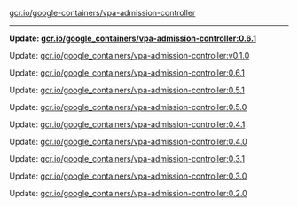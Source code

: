 [gcr.io/google-containers/vpa-admission-controller](https://hub.docker.com/r/cruse/vpa-admission-controller/tags/) 

----
**Update: [gcr.io/google_containers/vpa-admission-controller:0.6.1](https://hub.docker.com/r/cruse/vpa-admission-controller/tags/)**

Update: [gcr.io/google_containers/vpa-admission-controller:v0.1.0](https://hub.docker.com/r/cruse/vpa-admission-controller/tags/)

Update: [gcr.io/google_containers/vpa-admission-controller:0.6.1](https://hub.docker.com/r/cruse/vpa-admission-controller/tags/)

Update: [gcr.io/google_containers/vpa-admission-controller:0.5.1](https://hub.docker.com/r/cruse/vpa-admission-controller/tags/)

Update: [gcr.io/google_containers/vpa-admission-controller:0.5.0](https://hub.docker.com/r/cruse/vpa-admission-controller/tags/)

Update: [gcr.io/google_containers/vpa-admission-controller:0.4.1](https://hub.docker.com/r/cruse/vpa-admission-controller/tags/)

Update: [gcr.io/google_containers/vpa-admission-controller:0.4.0](https://hub.docker.com/r/cruse/vpa-admission-controller/tags/)

Update: [gcr.io/google_containers/vpa-admission-controller:0.3.1](https://hub.docker.com/r/cruse/vpa-admission-controller/tags/)

Update: [gcr.io/google_containers/vpa-admission-controller:0.3.0](https://hub.docker.com/r/cruse/vpa-admission-controller/tags/)

Update: [gcr.io/google_containers/vpa-admission-controller:0.2.0](https://hub.docker.com/r/cruse/vpa-admission-controller/tags/)

